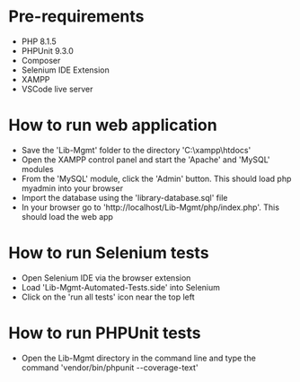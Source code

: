 # Pre-requirements

- PHP 8.1.5
- PHPUnit 9.3.0
- Composer
- Selenium IDE Extension
- XAMPP
- VSCode live server

# How to run web application

- Save the 'Lib-Mgmt' folder to the directory 'C:\xampp\htdocs'
- Open the XAMPP control panel and start the 'Apache' and 'MySQL' modules
- From the 'MySQL' module, click the 'Admin' button. This should load php myadmin into your browser
- Import the database using the 'library-database.sql' file
- In your browser go to 'http://localhost/Lib-Mgmt/php/index.php'. This should load the web app

# How to run Selenium tests

- Open Selenium IDE via the browser extension
- Load 'Lib-Mgmt-Automated-Tests.side' into Selenium
- Click on the 'run all tests' icon near the top left

# How to run PHPUnit tests

- Open the Lib-Mgmt directory in the command line and type the command 'vendor/bin/phpunit --coverage-text'
